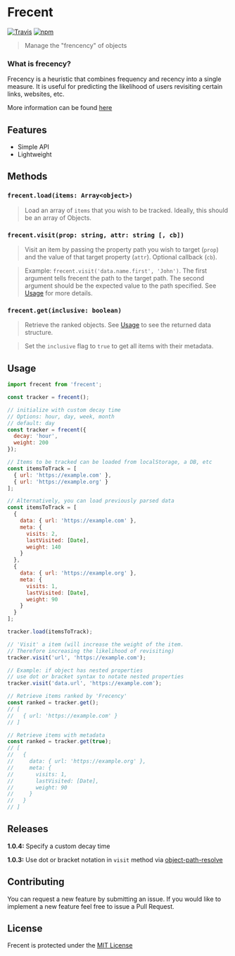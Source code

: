 # Frecent

[![Travis](https://img.shields.io/travis/johnsylvain/frecent.svg)](https://travis-ci.org/johnsylvain/frecent)
[![npm](https://img.shields.io/npm/v/frecent.svg)](https://npmjs.org/package/frecent)

> Manage the "frencency" of objects

### What is frecency?

Frecency is a heuristic that combines frequency and recency into a single measure. It is useful for predicting the likelihood of users revisiting certain links, websites, etc.

More information can be found [here](https://en.wikipedia.org/wiki/Frecency)

## Features

- Simple API
- Lightweight

## Methods

### `frecent.load(items: Array<object>)`

> Load an array of `items` that you wish to be tracked. Ideally, this should be an array of Objects.

### `frecent.visit(prop: string, attr: string [, cb])`

> Visit an item by passing the property path you wish to target (`prop`) and the value of that target property (`attr`). Optional callback (`cb`).

> Example: `frecent.visit('data.name.first', 'John')`. The first argument tells frecent the path to the target path. The second argument should be the expected value to the path specified. See [Usage](#usage) for more details.

### `frecent.get(inclusive: boolean)`

> Retrieve the ranked objects. See [Usage](#usage) to see the returned data structure.

> Set the `inclusive` flag to `true` to get all items with their metadata.

## Usage

```js
import frecent from 'frecent';

const tracker = frecent();

// initialize with custom decay time
// Options: hour, day, week, month
// default: day
const tracker = frecent({
  decay: 'hour',
  weight: 200
});

// Items to be tracked can be loaded from localStorage, a DB, etc
const itemsToTrack = [
  { url: 'https://example.com' },
  { url: 'https://example.org' }
];

// Alternatively, you can load previously parsed data
const itemsToTrack = [
  {
    data: { url: 'https://example.com' },
    meta: {
      visits: 2,
      lastVisited: [Date],
      weight: 140
    }
  },
  {
    data: { url: 'https://example.org' },
    meta: {
      visits: 1,
      lastVisited: [Date],
      weight: 90
    }
  }
];

tracker.load(itemsToTrack);

// 'Visit' a item (will increase the weight of the item.
// Therefore increasing the likelihood of revisiting)
tracker.visit('url', 'https://example.com');

// Example: if object has nested properties
// use dot or bracket syntax to notate nested properties
tracker.visit('data.url', 'https://example.com');

// Retrieve items ranked by 'Frecency'
const ranked = tracker.get();
// [
//   { url: 'https://example.com' }
// ]

// Retrieve items with metadata
const ranked = tracker.get(true);
// [
//   {
//     data: { url: 'https://example.org' },
//     meta: {
//       visits: 1,
//       lastVisited: [Date],
//       weight: 90
//     }
//   }
// ]
```

## Releases

**1.0.4:** Specify a custom decay time

**1.0.3:** Use dot or bracket notation in `visit` method via [object-path-resolve](https://github.com/johnsylvain/object-path-resolve)

## Contributing

You can request a new feature by submitting an issue. If you would like to implement a new feature feel free to issue a Pull Request.

## License

Frecent is protected under the [MIT License](https://github.com/johnsylvain/frecent/blob/master/LICENSE)
